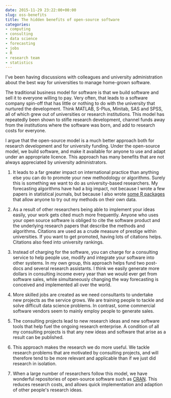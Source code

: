 ```yaml
---
date: 2015-11-29 23:22:00+00:00
slug: oss-benefits
title: The hidden benefits of open-source software
categories:
- computing
- consulting
- data science
- forecasting
- jobs
- R
- research team
- statistics
---
```


I've been having discussions with colleagues and university administration about the best way for universities to manage home-grown software.

The traditional business model for software is that we build software and sell it to everyone willing to pay. Very often, that leads to a software company spin-off that has little or nothing to do with the university that nurtured the development. Think MATLAB, S-Plus, Minitab, SAS and SPSS, all of which grew out of universities or research institutions. This model has repeatedly been shown to stifle research development, channel funds away from the institutions where the software was born, and add to research costs for everyone.

I argue that the open-source model is a much better approach both for research development and for university funding. Under the open-source model, we build software, and make it available for anyone to use and adapt under an appropriate licence. This approach has many benefits that are not always appreciated by university administrators.<!-- more -->




    
  1. It leads to a far greater impact on international practice than anything else you can do to promote your new methodology or algorithms. Surely this is something we want to do as university-based researchers. My forecasting algorithms have had a big impact, not because I wrote a few papers in statistical journals, but because I also wrote [some R packages](https://robjhyndman.com/software/) that allow anyone to try out my methods on their own data.

    
  2. As a result of other researchers being able to implement your ideas easily, your work gets cited much more frequently. Anyone who uses your open source software is obliged to cite the software product and the underlying research papers that describe the methods and algorithms. Citations are used as a crude measure of prestige within universities. If you want to get promoted, having lots of citations helps. Citations also feed into university rankings.

    
  3. Instead of charging for the software, you can charge for a consulting service to help people use, modify and integrate your software into other systems. In my own group, this approach helps fund two post-docs and several research assistants. I think we easily generate more dollars in consulting income every year than we would ever get from software sales, while simultaneously changing the way forecasting is conceived and implemented all over the world.

    
  4. More skilled jobs are created as we need consultants to undertake new projects as the service grows. We are training people to tackle and solve difficult data science problems. In contrast, some commercial software vendors seem to mainly employ people to generate sales.

    
  5. The consulting projects lead to new research ideas and new software tools that help fuel the ongoing research enterprise. A condition of all my consulting projects is that any new ideas and software that arise as a result can be published.

    
  6. This approach makes the research we do more useful. We tackle research problems that are motivated by consulting projects, and will therefore tend to be more relevant and applicable than if we just did research in isolation.

    
  7. When a large number of researchers follow this model, we have wonderful repositories of open-source software such as [CRAN](http://cran.r-project.org). This reduces research costs, and allows quick implementation and adaption of other people's research ideas.




